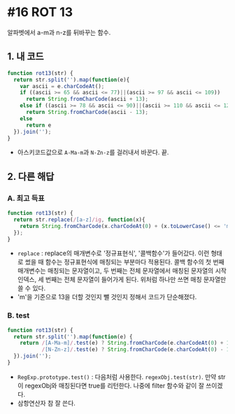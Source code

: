# #16 ROT 13

알파벳에서 a-m과 n-z를 뒤바꾸는 함수.

## 1. 내 코드

```js
function rot13(str) {
  return str.split('').map(function(e){
    var ascii = e.charCodeAt();
    if ((ascii >= 65 && ascii <= 77)||(ascii >= 97 && ascii <= 109))
      return String.fromCharCode(ascii + 13);
    else if ((ascii >= 78 && ascii <= 90)||(ascii >= 110 && ascii <= 122))
      return String.fromCharCode(ascii - 13);
    else
      return e
  }).join('');
}
```

- 아스키코드값으로 `A-Ma-m`과 `N-Zn-z`를 걸러내서 바꾼다. 끝.

## 2. 다른 해답

### A. 최고 득표

```js
function rot13(str) {
  return str.replace(/[a-z]/ig, function(x){
    return String.fromCharCode(x.charCodeAt(0) + (x.toLowerCase() <= 'm' ? 13: -13));
  });
}
```

- `replace` : replace의 매개변수로 '정규표현식', '콜백함수'가 들어갔다. 이런 형태로 썼을 때 함수는 정규표현식에 매칭되는 부분마다 적용된다. 콜백 함수의 첫 번째 매개변수는 매칭되는 문자열이고, 두 번째는 전체 문자열에서 매칭된 문자열의 시작 인덱스, 세 번째는 전체 문자열이 들어가게 된다. 위처럼 하나만 쓰면 매칭 문자열만 쓸 수 있다.
- 'm'을 기준으로 13을 더할 것인지 뺄 것인지 정해서 코드가 단순해졌다.

### B. test

```js
function rot13(str) {
  return str.split('').map(function(e) {
    return /[A-Ma-m]/.test(e) ? String.fromCharCode(e.charCodeAt(0) + 13) :
           /[N-Zn-z]/.test(e) ? String.fromCharCode(e.charCodeAt(0) - 13) : e;
  }).join('');
}
```

- `RegExp.prototype.test()` : 다음처럼 사용한다. `regexObj.test(str)`. 만약 str이 regexObj와 매칭된다면 true를 리턴한다. 나중에 filter 함수와 같이 잘 쓰이겠다.
- 삼항연산자 참 잘 쓴다.
